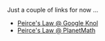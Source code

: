 Just a couple of links for now ...
* [Peirce's Law @ Google Knol](http://knol.google.com/k/jon-awbrey/peirces-law/3fkwvf69kridz/10)
* [Peirce's Law @ PlanetMath](http://planetmath.org/encyclopedia/PeircesLaw.html)